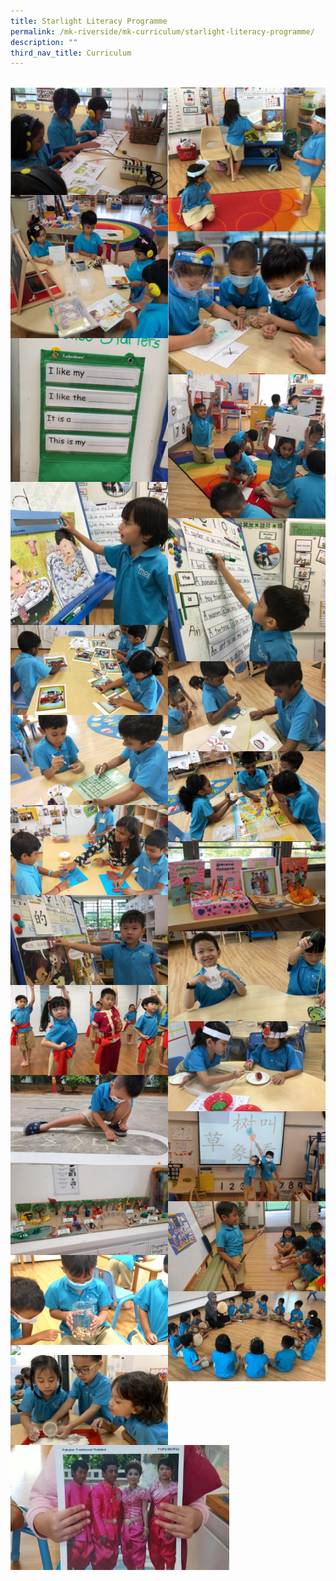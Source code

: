 ```yaml
---
title: Starlight Literacy Programme
permalink: /mk-riverside/mk-curriculum/starlight-literacy-programme/
description: ""
third_nav_title: Curriculum
---
```


<br>
<img src="/images/Starlight_English.jpg" align="left" style="width:50%;">
<img src="/images/Starlight_English01.jpg" align="right" style="width:50%;">
<br>
<img src="/images/Starlight_English02.jpg" align="left" style="width:50%;">
<img src="/images/Starlight_English03.jpg" align="right" style="width:50%;">
<br>
<img src="/images/Starlight_English04.jpg" align="left" style="width:50%;">
<img src="/images/Starlight_English05.jpg" align="right" style="width:50%;">
<br>
<img src="/images/Starlight_English06.jpg" align="left" style="width:50%;">
<img src="/images/Starlight_English07.jpg" align="right" style="width:50%;">
<br>
<img src="/images/Starlight_Tamil01.jpg" align="left" style="width:50%;">
<img src="/images/Starlight_Tamil02.jpg" align="right" style="width:50%;">
<br>
<img src="/images/Starlight_Tamil03.jpg" align="left" style="width:50%;">
<img src="/images/Starlight_Tamil04.jpg" align="right" style="width:50%;">
<br>
<img src="/images/Starlight_Tamil05.jpg" align="left" style="width:50%;">
<img src="/images/Starlight_Tamil06.jpg" align="right" style="width:50%;">
<br>

<img src="/images/Starlight_Chinese01.jpg" align="left" style="width:50%;">
<img src="/images/Starlight_Chinese02.jpg" align="right" style="width:50%;">
<br>
<img src="/images/Starlight_Chinese03.jpg" align="left" style="width:50%;">
<img src="/images/Starlight_Chinese04.jpg" align="right" style="width:50%;">
<br>
<img src="/images/Starlight_Chinese05.jpg" align="left" style="width:50%;">
<img src="/images/Starlight_Chinese06.jpg" align="right" style="width:50%;">
<br>
<img src="/images/Starlight_Chinese07.jpg" align="left" style="width:50%;">
<br>
<img src="/images/Starlight_Malay01.jpg" align="right" style="width:50%;">
<br>
<img src="/images/Starlight_Malay02.jpg" align="left" style="width:50%;">
<img src="/images/Starlight_Malay03.jpg" align="right" style="width:50%;">
<br>
<img src="/images/Starlight_Malay04.jpg" align="left" style="width:50%;">
<img src="/images/Starlight_Malay05.jpg" align="right" style="width:50%;">

<img src="/images/Starlight_Malay06.jpg" align="left" style="width:350px">